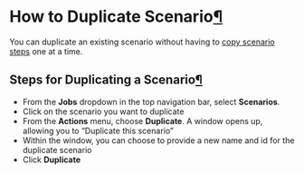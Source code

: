 How to Duplicate Scenario[¶](#how-to-duplicate-scenario "Permalink to this heading")
====================================================================================


You can duplicate an existing scenario without having to [copy scenario steps](copy-steps.html) one at a time.



Steps for Duplicating a Scenario[¶](#steps-for-duplicating-a-scenario "Permalink to this heading")
--------------------------------------------------------------------------------------------------


* From the **Jobs** dropdown in the top navigation bar, select **Scenarios**.
* Click on the scenario you want to duplicate
* From the **Actions** menu, choose **Duplicate**. A window opens up, allowing you to “Duplicate this scenario”
* Within the window, you can choose to provide a new name and id for the duplicate scenario
* Click **Duplicate**